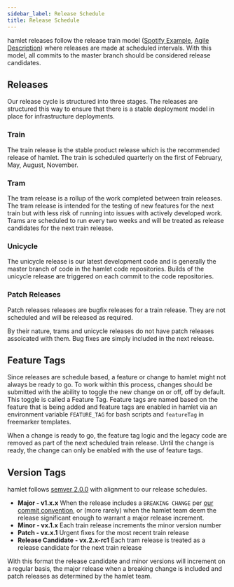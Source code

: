 ```yaml
---
sidebar_label: Release Schedule
title: Release Schedule
---
```


hamlet releases follow the release train model ([Spotify Example](https://labs.spotify.com/2014/03/27/spotify-engineering-culture-part-1/), [Agile Description](https://www.scaledagileframework.com/agile-release-train/)) where releases are made at scheduled intervals. With this model, all commits to the master branch should be considered release candidates.

## Releases

Our release cycle is structured into three stages. The releases are structured this way to ensure that there is a stable deployment model in place for infrastructure deployments.

### Train

The train release is the stable product release which is the recommended release of hamlet. The train is scheduled quarterly on the first of February, May, August, November.

### Tram

The tram release is a rollup of the work completed between train releases. The tram release is intended for the testing of new features for the next train but with less risk of running into issues with actively developed work. Trams are scheduled to run every two weeks and will be treated as release candidates for the next train release.

### Unicycle

The unicycle release is our latest development code and is generally the master branch of code in the hamlet code repositories. Builds of the unicycle release are triggered on each commit to the code repositories.

### Patch Releases

Patch releases releases are bugfix releases for a train release. They are not scheduled and will be released as required.

By their nature, trams and unicycle releases do not have patch releases assoicated with them. Bug fixes are simply included in the next release.

## Feature Tags

Since releases are schedule based, a feature or change to hamlet might not always be ready to go. To work within this process, changes should be submitted with the ability to toggle the new change on or off, off by default. This toggle is called a Feature Tag. Feature tags are named based on the feature that is being added and feature tags are enabled in hamlet via an environment variable `FEATURE_TAG` for bash scripts and `featureTag` in freemarker templates.

When a change is ready to go, the feature tag logic and the legacy code are removed as part of the next scheduled train release. Until the change is ready, the change can only be enabled with the use of feature tags.

## Version Tags

hamlet follows [semver 2.0.0](https://semver.org/spec/v2.0.0.html) with alignment to our release schedules.

- **Major - v1.x.x** When the release includes a `BREAKING CHANGE` per [our commit convention](https://www.conventionalcommits.org/), or (more rarely) when the hamlet team deem the release significant enough to warrant a major release increment.
- **Minor - vx.1.x** Each train release increments the minor version number
- **Patch - vx.x.1** Urgent fixes for the most recent train release
- **Release Candidate - vx.2.x-rc1** Each tram release is treated as a release candidate for the next train release

With this format the release candidate and minor versions will increment on a regular basis, the major release when a breaking change is included and patch releases as determined by the hamlet team.
